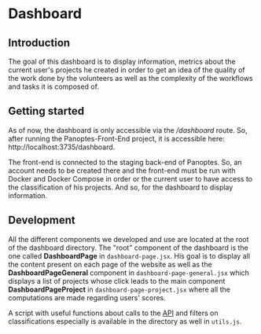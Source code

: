 # Dashboard

## Introduction

The goal of this dashboard is to display information, metrics about the current user's projects he created in order to get an idea of the quality of the work done by the volunteers as well as the complexity of the workflows and tasks it is composed of.

## Getting started

As of now, the dashboard is only accessible via the */dashboard* route. So, after running the Panoptes-Front-End project, it is accessible here: http://localhost:3735/dashboard.

The front-end is connected to the staging back-end of Panoptes. So, an account needs to be created there and the front-end must be run with Docker and Docker Compose in order or the current user to have access to the classification of his projects. And so, for the dashboard to display information.

## Development

All the different components we developed and use are located at the root of the dashboard directory. The "root" component of the dashboard is the one called **DashboardPage** in `dashboard-page.jsx`. His goal is to display all the content present on each page of the website as well as the **DashboardPageGeneral** component in `dashboard-page-general.jsx` which displays a list of projects whose click leads to the main component **DashboardPageProject** in `dashboard-page-project.jsx` where all the computations are made regarding users' scores.

A script with useful functions about calls to the
[API](https://panoptes.docs.apiary.io/ "Panoptes API") and filters on classifications especially is available in the directory as well in `utils.js`.
